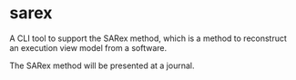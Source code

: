 # sarex

A CLI tool to support the SARex method, which is a method to reconstruct an execution view model from a software.

The SARex method will be presented at a journal.
